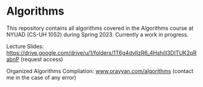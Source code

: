 # Algorithms
This repository contains all algorithms covered in the Algorithms course at NYUAD (CS-UH 1052) during Spring 2023. Currently a work in progress.

Lecture Slides: https://drive.google.com/drive/u/1/folders/1T6g4dvIIzR6_4HshilI3DITUK2qRabnP (request access)

Organized Algorithms Compliation: www.orayyan.com/algorithms (contact me in the case of any error)

